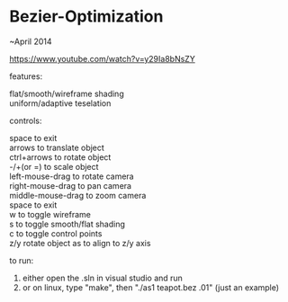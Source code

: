 # Bezier-Optimization  
    
  ~April 2014  
    
  https://www.youtube.com/watch?v=y29Ia8bNsZY  
    
  features:  
    
  flat/smooth/wireframe shading  
  uniform/adaptive teselation  
    
  controls:  
    
  space to exit  
  arrows to translate object  
  ctrl+arrows to rotate object  
  -/+(or =) to scale object  
  left-mouse-drag to rotate camera  
  right-mouse-drag to pan camera  
  middle-mouse-drag to zoom camera  
  space to exit  
  w to toggle wireframe  
  s to toggle smooth/flat shading  
  c to toggle control points  
  z/y rotate object as to align to z/y axis  
    
  to run:  
    
  1) either open the .sln in visual studio and run  
  2) or on linux, type "make", then "./as1 teapot.bez .01" (just an example)  
    
